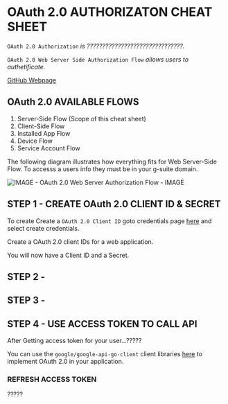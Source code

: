 # OAuth 2.0 AUTHORIZATON CHEAT SHEET

`OAuth 2.0 Authorization` _is ???????????????????????????????._

`OAuth 2.0 Web Server Side Authorization Flow` _allows users to authetificate._

[GitHub Webpage](https://jeffdecola.github.io/my-cheat-sheets/)

## OAuth 2.0 AVAILABLE FLOWS

1. Server-Side Flow (Scope of this cheat sheet)
1. Client-Side Flow
1. Installed App Flow
1. Device Flow
1. Service Account Flow

The following diagram illustrates how everything fits for
Web Server-Side Flow. To accesss a users info they must be
in your g-suite domain.

![IMAGE - OAuth 2.0 Web Server Authorization Flow - IMAGE](OAuth-2.0-web-server-authorization-flow.jpg)

## STEP 1 - CREATE OAuth 2.0 CLIENT ID & SECRET

To create Create a `OAuth 2.0 Client ID` goto credentials page
[here](https://console.developers.google.com/projectselector/apis/credentials)
and select create credentials.

Create a OAuth 2.0 client IDs for a web application.

You will now have a Client ID and a Secret.

## STEP 2 -

## STEP 3 -

## STEP 4 - USE ACCESS TOKEN TO CALL API

After Getting access token for your user...?????

You can use the `google/google-api-go-client` client libraries
[here](https://github.com/google/google-api-go-client)
to implement OAuth 2.0 in your application.

### REFRESH ACCESS TOKEN

?????